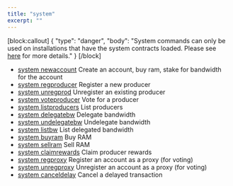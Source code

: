 ```yaml
---
title: "system"
excerpt: ""
---
```

[block:callout]
{
  "type": "danger",
  "body": "System commands can only be used on installations that have the system contracts loaded. Please see [here](https://developers.eos.io/eosio-nodeos/docs/bios-boot-sequence) for more details."
}
[/block]
- [system newaccount](ref:cleos-system-newaccount)   Create an account, buy ram, stake for bandwidth for the account
- [system regproducer](ref:cleos-system-regproducer)  Register a new producer
- [system unregprod](ref:cleos-system-unregprod)  Unregister an existing producer
- [system voteproducer](ref:cleos-system-voteproducer)  Vote for a producer
- [system listproducers](ref:cleos-system-listproducers)  List producers
- [system delegatebw](ref:cleos-system-delegatebw) Delegate bandwidth
- [system undelegatebw](ref:cleos-system-undelegatebw)  Undelegate bandwidth
- [system listbw](ref:cleos-system-listbw)  List delegated bandwidth
- [system buyram](ref:cleos-system-buyram)  Buy RAM
- [system sellram](ref:cleos-system-sellram)  Sell RAM
- [system claimrewards](ref:cleos-system-claimrewards)  Claim producer rewards
- [system regproxy](ref:cleos-system-regproxy)  Register an account as a proxy (for voting)
- [system unregproxy](ref:cleos-system-unregproxy)  Unregister an account as a proxy (for voting)
- [system canceldelay](ref:cleos-system-canceldelay)  Cancel a delayed transaction